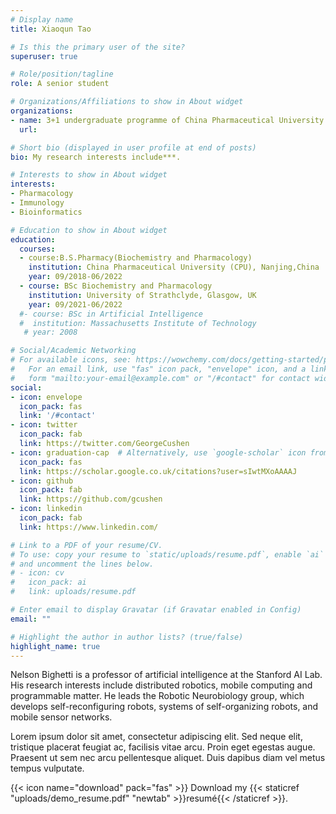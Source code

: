 ```yaml
---
# Display name
title: Xiaoqun Tao

# Is this the primary user of the site?
superuser: true

# Role/position/tagline
role: A senior student

# Organizations/Affiliations to show in About widget
organizations:
- name: 3+1 undergraduate programme of China Pharmaceutical University & University of Strathclyde
  url: 

# Short bio (displayed in user profile at end of posts)
bio: My research interests include***.

# Interests to show in About widget
interests:
- Pharmacology
- Immunology
- Bioinformatics

# Education to show in About widget
education:
  courses:
  - course:B.S.Pharmacy(Biochemistry and Pharmacology)
    institution: China Pharmaceutical University (CPU), Nanjing,China
    year: 09/2018-06/2022
  - course: BSc Biochemistry and Pharmacology
    institution: University of Strathclyde, Glasgow, UK
    year: 09/2021-06/2022
  #- course: BSc in Artificial Intelligence
  #  institution: Massachusetts Institute of Technology
   # year: 2008

# Social/Academic Networking
# For available icons, see: https://wowchemy.com/docs/getting-started/page-builder/#icons
#   For an email link, use "fas" icon pack, "envelope" icon, and a link in the
#   form "mailto:your-email@example.com" or "/#contact" for contact widget.
social:
- icon: envelope
  icon_pack: fas
  link: '/#contact'
- icon: twitter
  icon_pack: fab
  link: https://twitter.com/GeorgeCushen
- icon: graduation-cap  # Alternatively, use `google-scholar` icon from `ai` icon pack
  icon_pack: fas
  link: https://scholar.google.co.uk/citations?user=sIwtMXoAAAAJ
- icon: github
  icon_pack: fab
  link: https://github.com/gcushen
- icon: linkedin
  icon_pack: fab
  link: https://www.linkedin.com/

# Link to a PDF of your resume/CV.
# To use: copy your resume to `static/uploads/resume.pdf`, enable `ai` icons in `params.toml`, 
# and uncomment the lines below.
# - icon: cv
#   icon_pack: ai
#   link: uploads/resume.pdf

# Enter email to display Gravatar (if Gravatar enabled in Config)
email: ""

# Highlight the author in author lists? (true/false)
highlight_name: true
---
```


Nelson Bighetti is a professor of artificial intelligence at the Stanford AI Lab. His research interests include distributed robotics, mobile computing and programmable matter. He leads the Robotic Neurobiology group, which develops self-reconfiguring robots, systems of self-organizing robots, and mobile sensor networks.

Lorem ipsum dolor sit amet, consectetur adipiscing elit. Sed neque elit, tristique placerat feugiat ac, facilisis vitae arcu. Proin eget egestas augue. Praesent ut sem nec arcu pellentesque aliquet. Duis dapibus diam vel metus tempus vulputate.

{{< icon name="download" pack="fas" >}} Download my {{< staticref "uploads/demo_resume.pdf" "newtab" >}}resumé{{< /staticref >}}.
